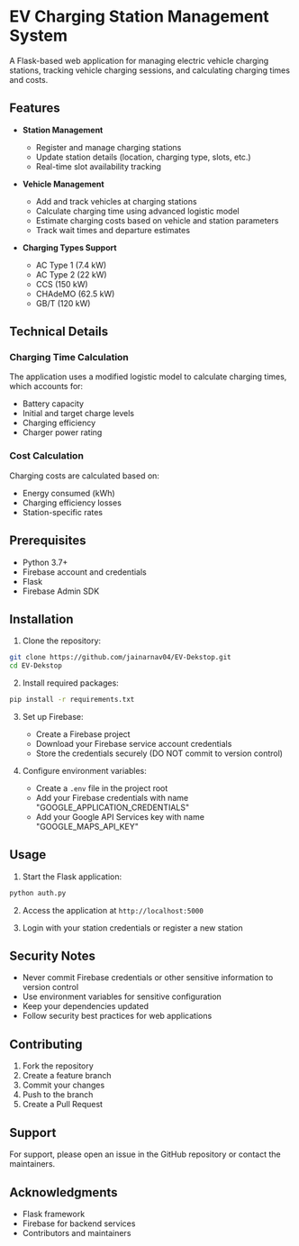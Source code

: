 # EV Charging Station Management System

A Flask-based web application for managing electric vehicle charging stations, tracking vehicle charging sessions, and calculating charging times and costs.

## Features

- **Station Management**
  - Register and manage charging stations
  - Update station details (location, charging type, slots, etc.)
  - Real-time slot availability tracking

- **Vehicle Management**
  - Add and track vehicles at charging stations
  - Calculate charging time using advanced logistic model
  - Estimate charging costs based on vehicle and station parameters
  - Track wait times and departure estimates

- **Charging Types Support**
  - AC Type 1 (7.4 kW)
  - AC Type 2 (22 kW)
  - CCS (150 kW)
  - CHAdeMO (62.5 kW)
  - GB/T (120 kW)

## Technical Details

### Charging Time Calculation
The application uses a modified logistic model to calculate charging times, which accounts for:
- Battery capacity
- Initial and target charge levels
- Charging efficiency
- Charger power rating

### Cost Calculation
Charging costs are calculated based on:
- Energy consumed (kWh)
- Charging efficiency losses
- Station-specific rates

## Prerequisites

- Python 3.7+
- Firebase account and credentials
- Flask
- Firebase Admin SDK

## Installation

1. Clone the repository:
```bash
git clone https://github.com/jainarnav04/EV-Dekstop.git
cd EV-Dekstop
```

2. Install required packages:
```bash
pip install -r requirements.txt
```

3. Set up Firebase:
   - Create a Firebase project
   - Download your Firebase service account credentials
   - Store the credentials securely (DO NOT commit to version control)

4. Configure environment variables:
   - Create a `.env` file in the project root
   - Add your Firebase credentials with name "GOOGLE_APPLICATION_CREDENTIALS"
   - Add your Google API Services key with name "GOOGLE_MAPS_API_KEY"

## Usage

1. Start the Flask application:
```bash
python auth.py
```

2. Access the application at `http://localhost:5000`

3. Login with your station credentials or register a new station

## Security Notes

- Never commit Firebase credentials or other sensitive information to version control
- Use environment variables for sensitive configuration
- Keep your dependencies updated
- Follow security best practices for web applications

## Contributing

1. Fork the repository
2. Create a feature branch
3. Commit your changes
4. Push to the branch
5. Create a Pull Request

## Support

For support, please open an issue in the GitHub repository or contact the maintainers.

## Acknowledgments

- Flask framework
- Firebase for backend services
- Contributors and maintainers

